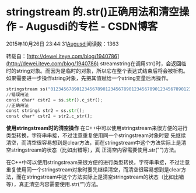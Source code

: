 
# stringstream 的.str()正确用法和清空操作 - Augusdi的专栏 - CSDN博客


2015年10月26日 23:44:31[Augusdi](https://me.csdn.net/Augusdi)阅读数：1363


转载自：[http://dewei.iteye.com/blog/1940786](http://dewei.iteye.com/blog/1940786)
streamstring在调用str()时，会返回临时的string对象。而因为是临时的对象，所以它在整个表达式结束后将会被析构。
如果需要进一步操作string对象，先把其值赋给一个string变量后再操作。
```python
stringstream ss("012345678901234567890123456789012345678901234567890123456789");  
//错误用法  
const char* cstr2 = ss.str().c_str();  
//正确用法  
const string& str2 = ss.str();  
const char* cstr2 = str2.c_str();
```

**使用stringstream时的清空操作**
在C++中可以使用stringstream来很方便的进行类型转换，字符串串接，不过注意重复使用同一个stringstream对象时要 先继续清空，而清空很容易想到是clear方法，而在stringstream中这个方法实际上是清空stringstream的状态（比如出错等），真 正清空内容需要使用.str("")方法。

在C++中可以使用stringstream来很方便的进行类型转换，字符串串接，不过注意重复使用同一个stringstream对象时要先继续清空，而清空很容易想到是clear方法，而在stringstream中这个方法实际上是清空stringstream的状态（比如出错等），真正清空内容需要使用.str(“”)方法。
﻿﻿

